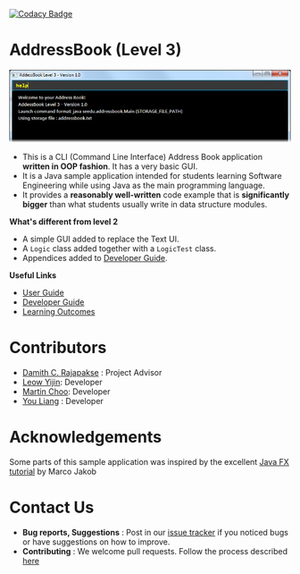 [![Codacy Badge](https://api.codacy.com/project/badge/Grade/d4a0954383444a8db8cb26e5f5b7302c)](https://www.codacy.com/app/se-edu/addressbook-level3?utm_source=github.com&amp;utm_medium=referral&amp;utm_content=se-edu/addressbook-level3&amp;utm_campaign=Badge_Grade)

# AddressBook (Level 3)

<img src="doc/images/Ui.png">

* This is a CLI (Command Line Interface) Address Book application **written in OOP fashion**. It has a very basic GUI.
* It is a Java sample application intended for students learning Software Engineering while using Java as 
  the main programming language. 
* It provides a **reasonably well-written** code example that is **significantly bigger** than what students 
  usually write in data structure modules. 
  
**What's different from level 2**

* A simple GUI added to replace the Text UI.
* A `Logic` class added together with a `LogicTest` class.
* Appendices added to [Developer Guide](doc/DeveloperGuide.md).

  
**Useful Links**
* [User Guide](doc/UserGuide.md) 
* [Developer Guide](doc/DeveloperGuide.md) 
* [Learning Outcomes](doc/LearningOutcomes.md) 

# Contributors

* [Damith C. Rajapakse](http://www.comp.nus.edu.sg/~damithch) : Project Advisor
* [Leow Yijin](http://github.com/yijinl): Developer
* [Martin Choo](http://github.com/m133225): Developer
* [You Liang](http://github.com/yl-coder) : Developer 

# Acknowledgements

Some parts of this sample application was inspired by the excellent 
[Java FX tutorial](http://code.makery.ch/library/javafx-8-tutorial/) by Marco Jakob 

# Contact Us

* **Bug reports, Suggestions** : Post in our [issue tracker](https://github.com/se-edu/addressbook-level3/issues)
  if you noticed bugs or have suggestions on how to improve.
* **Contributing** : We welcome pull requests. Follow the process described [here](https://github.com/oss-generic/process)
